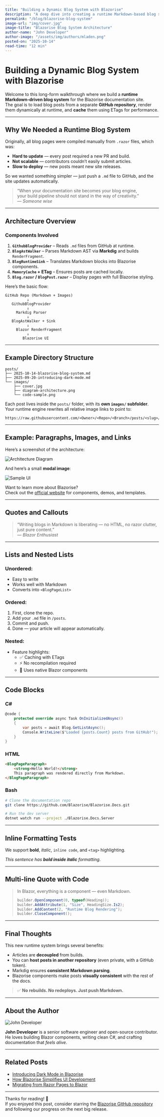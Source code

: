 ```yaml
---
title: "Building a Dynamic Blog System with Blazorise"
description: "A deep dive into creating a runtime Markdown-based blog system for Blazorise, powered by GitHub and Markdig."
permalink: "/blog/blazorise-blog-system"
image-url: "img/cover.jpg"
image-title: "Blazorise Blog System Architecture"
author-name: "John Developer"
author-image: "/assets/img/authors/mladen.png"
posted-on: "2025-10-14"
read-time: "12 min"
---
```


# Building a Dynamic Blog System with Blazorise

Welcome to this long-form walkthrough where we build a **runtime Markdown-driven blog system** for the Blazorise documentation site.  
The goal is to load blog posts from a separate **GitHub repository**, render them dynamically at runtime, and **cache** them using ETags for performance.

---

## Why We Needed a Runtime Blog System

Originally, all blog pages were compiled manually from `.razor` files, which was:

- **Hard to update** — every post required a new PR and build.
- **Not scalable** — contributors couldn’t easily submit articles.
- **Slow to deploy** — new posts meant new site releases.

So we wanted something simpler — just push a `.md` file to GitHub, and the site updates automatically.

> “When your documentation site becomes your blog engine,  
>  your build pipeline should not stand in the way of creativity.”  
>  — _Someone wise_

---

## Architecture Overview

### Components Involved

1. **`GithubBlogProvider`** – Reads `.md` files from GitHub at runtime.  
2. **`BlogAstWalker`** – Parses Markdown AST via **Markdig** and builds `RenderFragment`.  
3. **`BlogRuntimeSink`** – Translates Markdown blocks into Blazorise components.  
4. **`MemoryCache` + ETag** – Ensures posts are cached locally.  
5. **`Blog.razor` / `BlogPost.razor`** – Display pages with full Blazorise styling.

Here’s the basic flow:

```text
GitHub Repo (Markdown + Images)
          ↓
   GithubBlogProvider
          ↓
     Markdig Parser
          ↓
   BlogAstWalker + Sink
          ↓
     Blazor RenderFragment
          ↓
        Blazorise UI
```

---

## Example Directory Structure

```
posts/
├── 2025-10-14-blazorise-blog-system.md
├── 2025-09-20-introducing-dark-mode.md
└── images/
    ├── cover.jpg
    ├── diagram-architecture.png
    └── code-sample.png
```

Each post lives inside the `posts/` folder, with its **own `images/` subfolder**.  
Your runtime engine rewrites all relative image links to point to:

```
https://raw.githubusercontent.com/<Owner>/<Repo>/<Branch>/posts/<slug>/images/<file>
```

---

## Example: Paragraphs, Images, and Links

Here’s a screenshot of the architecture:

![Architecture Diagram](images/diagram-architecture.png)

And here’s a small **modal image**:

![Sample UI](images/code-sample.png "Blazorise UI in action")

Want to learn more about Blazorise?  
Check out the [official website](https://blazorise.com) for components, demos, and templates.

---

## Quotes and Callouts

> “Writing blogs in Markdown is liberating — no HTML, no razor clutter,  
>  just pure content.”  
>  — *Blazor Enthusiast*

---

## Lists and Nested Lists

### Unordered:

- Easy to write
- Works well with Markdown
- Converts into `<BlogPageList>`

### Ordered:

1. First, clone the repo.
2. Add your `.md` file in `/posts`.
3. Commit and push.
4. Done — your article will appear automatically.

### Nested:

- Feature highlights:
  - ✅ Caching with ETags
  - ⚡ No recompilation required
  - 🧱 Uses native Blazor components

---

## Code Blocks

### C#

```csharp
@code {
    protected override async Task OnInitializedAsync()
    {
        var posts = await Blog.GetListAsync();
        Console.WriteLine($"Loaded {posts.Count} posts from GitHub!");
    }
}
```

### HTML

```html
<BlogPageParagraph>
    <strong>Hello World!</strong>
    This paragraph was rendered directly from Markdown.
</BlogPageParagraph>
```

### Bash

```bash
# Clone the documentation repo
git clone https://github.com/Blazorise/Blazorise.Docs.git

# Run the dev server
dotnet watch run --project ./Blazorise.Docs.Server
```

---

## Inline Formatting Tests

We support **bold**, *italic*, `inline code`, and `<tag>` highlighting.

_This sentence has **bold inside italic** formatting_.

---

## Multi-line Quote with Code

> In Blazor, everything is a component — even Markdown.
>
> ```csharp
> builder.OpenComponent(0, typeof(Heading));
> builder.AddAttribute(1, "Size", HeadingSize.Is2);
> builder.AddContent(2, "Runtime Blog Rendering");
> builder.CloseComponent();
> ```

---

## Final Thoughts

This new runtime system brings several benefits:

- Articles are **decoupled** from builds.  
- You can **host posts in another repository** (even private, with a GitHub token).  
- Markdig ensures **consistent Markdown parsing**.  
- Blazorise components make posts **visually consistent** with the rest of the docs.

> ✅ **No rebuilds. No redeploys. Just push Markdown.**

---

## About the Author

![John Developer](images/author-photo.png "John Developer - Senior Engineer")

**John Developer** is a senior software engineer and open-source contributor.  
He loves building Blazor components, writing clean C#, and crafting documentation that *feels alive*.

---

## Related Posts

- [Introducing Dark Mode in Blazorise](/blog/introducing-dark-mode)
- [How Blazorise Simplifies UI Development](/blog/simplifies-ui)
- [Migrating from Razor Pages to Blazor](/blog/migrating-to-blazor)

---

Thanks for reading! 🚀  
If you enjoyed this post, consider starring the [Blazorise GitHub repository](https://github.com/Megabit/Blazorise) and following our progress on the next big release.
